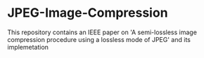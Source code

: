 # JPEG-Image-Compression
This repository contains an IEEE paper on 'A semi-lossless image compression procedure using a lossless mode of JPEG' and its implemetation
